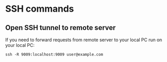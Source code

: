# SSH commands

## Open SSH tunnel to remote server

If you need to forward requests from remote server to your local PC run on your local PC:

```
ssh -R 9009:localhost:9009 user@example.com
```
